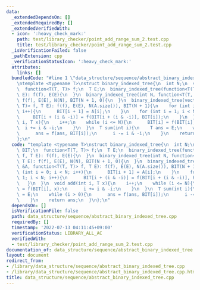 ```yaml
---
data:
  _extendedDependsOn: []
  _extendedRequiredBy: []
  _extendedVerifiedWith:
  - icon: ':heavy_check_mark:'
    path: test/library_checker/point_add_range_sum_2.test.cpp
    title: test/library_checker/point_add_range_sum_2.test.cpp
  _isVerificationFailed: false
  _pathExtension: cpp
  _verificationStatusIcon: ':heavy_check_mark:'
  attributes:
    links: []
  bundledCode: "#line 1 \"data_structure/sequence/abstract_binary_indexed_tree.cpp\"\
    \ntemplate <typename T>\nstruct binary_indexed_tree{\n  int N;\n  vector<T> BIT;\n\
    \  function<T(T, T)> f;\n  T E;\n  binary_indexed_tree(function<T(T, T)> f, T\
    \ E): f(f), E(E){\n  }\n  binary_indexed_tree(int N, function<T(T, T)> f, T E):\
    \ f(f), E(E), N(N), BIT(N + 1, 0){\n  }\n  binary_indexed_tree(vector<T> &A, function<T(T,\
    \ T)> f, T E): f(f), E(E), N(A.size()), BIT(N + 1){\n    for (int i = 0; i < N;\
    \ i++){\n      BIT[i + 1] = A[i];\n    }\n    for (int i = 1; i < N; i++){\n \
    \     BIT[i + (i & -i)] = f(BIT[i + (i & -i)], BIT[i]);\n    }\n  }\n  void add(int\
    \ i, T x){\n    i++;\n    while (i <= N){\n      BIT[i] = f(BIT[i], x);\n    \
    \  i += i & -i;\n    }\n  }\n  T sum(int i){\n    T ans = E;\n    while (i > 0){\n\
    \      ans = f(ans, BIT[i]);\n      i -= i & -i;\n    }\n    return ans;\n  }\n\
    };\n"
  code: "template <typename T>\nstruct binary_indexed_tree{\n  int N;\n  vector<T>\
    \ BIT;\n  function<T(T, T)> f;\n  T E;\n  binary_indexed_tree(function<T(T, T)>\
    \ f, T E): f(f), E(E){\n  }\n  binary_indexed_tree(int N, function<T(T, T)> f,\
    \ T E): f(f), E(E), N(N), BIT(N + 1, 0){\n  }\n  binary_indexed_tree(vector<T>\
    \ &A, function<T(T, T)> f, T E): f(f), E(E), N(A.size()), BIT(N + 1){\n    for\
    \ (int i = 0; i < N; i++){\n      BIT[i + 1] = A[i];\n    }\n    for (int i =\
    \ 1; i < N; i++){\n      BIT[i + (i & -i)] = f(BIT[i + (i & -i)], BIT[i]);\n \
    \   }\n  }\n  void add(int i, T x){\n    i++;\n    while (i <= N){\n      BIT[i]\
    \ = f(BIT[i], x);\n      i += i & -i;\n    }\n  }\n  T sum(int i){\n    T ans\
    \ = E;\n    while (i > 0){\n      ans = f(ans, BIT[i]);\n      i -= i & -i;\n\
    \    }\n    return ans;\n  }\n};\n"
  dependsOn: []
  isVerificationFile: false
  path: data_structure/sequence/abstract_binary_indexed_tree.cpp
  requiredBy: []
  timestamp: '2022-07-13 04:11:45+09:00'
  verificationStatus: LIBRARY_ALL_AC
  verifiedWith:
  - test/library_checker/point_add_range_sum_2.test.cpp
documentation_of: data_structure/sequence/abstract_binary_indexed_tree.cpp
layout: document
redirect_from:
- /library/data_structure/sequence/abstract_binary_indexed_tree.cpp
- /library/data_structure/sequence/abstract_binary_indexed_tree.cpp.html
title: data_structure/sequence/abstract_binary_indexed_tree.cpp
---
```

